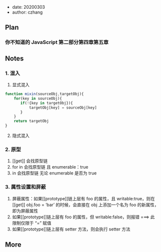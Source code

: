 -   date: 20200303
-   author: czhang

## Plan

### 你不知道的 JavaScript 第二部分第四章第五章

## Notes

### 1. 混入

1. 显式混入

```js
function mixin(sourceObj,targetObj){
    for(key in sourceObj){
       if(!{key in targetObj}){
           targetObj[key] = sourceObj[key]
       }
    }
    return targetObj
}
```

2. 隐式混入

### 2. 原型

1. [[get]] 会找原型链
2. for in 会找原型链 且 enumerable：true
3. in 会找原型链 无论 enumerable 是否为 true

### 3. 属性设置和屏蔽

1. 屏蔽属性：如果[[prototype]]链上层有 foo 的属性，且 writable:true，则在[[get]] obj.foo = ‘bar’ 的时候，会直接在 obj 上添加一个名为 foo 的新属性，即为屏蔽属性
2. 如果[[prototype]]链上层有 foo 的属性，但 writable:false，则报错 ===> 此限制仅限于 “=” 赋值
3. 如果[[prototype]]链上层有 setter 方法，则会执行 setter 方法

## More
